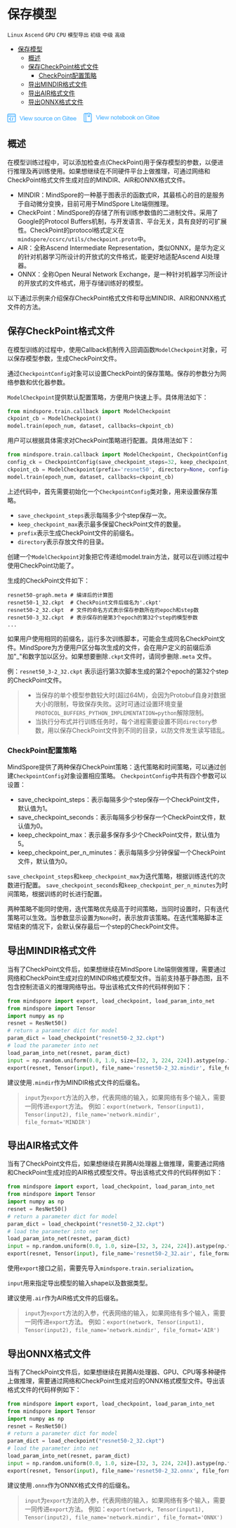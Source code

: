 # 保存模型

`Linux` `Ascend` `GPU` `CPU` `模型导出` `初级` `中级` `高级`

<!-- TOC -->

- [保存模型](#保存模型)
    - [概述](#概述)
    - [保存CheckPoint格式文件](#保存checkpoint格式文件)
        - [CheckPoint配置策略](#checkpoint配置策略)
    - [导出MINDIR格式文件](#导出mindir格式文件)
    - [导出AIR格式文件](#导出air格式文件)
    - [导出ONNX格式文件](#导出onnx格式文件)

<!-- /TOC -->

<a href="https://gitee.com/mindspore/docs/blob/master/tutorials/training/source_zh_cn/use/save_model.md" target="_blank"><img src="../_static/logo_source.png"></a>
&nbsp;&nbsp;
<a href="https://gitee.com/mindspore/docs/blob/master/tutorials/notebook/save_model.ipynb" target="_blank"><img src="../_static/logo_notebook.png"></a>

## 概述

在模型训练过程中，可以添加检查点(CheckPoint)用于保存模型的参数，以便进行推理及再训练使用。如果想继续在不同硬件平台上做推理，可通过网络和CheckPoint格式文件生成对应的MINDIR、AIR和ONNX格式文件。

- MINDIR：MindSpore的一种基于图表示的函数式IR，其最核心的目的是服务于自动微分变换，目前可用于MindSpore Lite端侧推理。
- CheckPoint：MindSpore的存储了所有训练参数值的二进制文件。采用了Google的Protocol Buffers机制，与开发语言、平台无关，具有良好的可扩展性。CheckPoint的protocol格式定义在`mindspore/ccsrc/utils/checkpoint.proto`中。
- AIR：全称Ascend Intermediate Representation，类似ONNX，是华为定义的针对机器学习所设计的开放式的文件格式，能更好地适配Ascend AI处理器。
- ONNX：全称Open Neural Network Exchange，是一种针对机器学习所设计的开放式的文件格式，用于存储训练好的模型。

以下通过示例来介绍保存CheckPoint格式文件和导出MINDIR、AIR和ONNX格式文件的方法。

## 保存CheckPoint格式文件

在模型训练的过程中，使用Callback机制传入回调函数`ModelCheckpoint`对象，可以保存模型参数，生成CheckPoint文件。

通过`CheckpointConfig`对象可以设置CheckPoint的保存策略。保存的参数分为网络参数和优化器参数。

`ModelCheckpoint`提供默认配置策略，方便用户快速上手。具体用法如下：

```python
from mindspore.train.callback import ModelCheckpoint
ckpoint_cb = ModelCheckpoint()
model.train(epoch_num, dataset, callbacks=ckpoint_cb)
```

用户可以根据具体需求对CheckPoint策略进行配置。具体用法如下：

```python
from mindspore.train.callback import ModelCheckpoint, CheckpointConfig
config_ck = CheckpointConfig(save_checkpoint_steps=32, keep_checkpoint_max=10)
ckpoint_cb = ModelCheckpoint(prefix='resnet50', directory=None, config=config_ck)
model.train(epoch_num, dataset, callbacks=ckpoint_cb)
```

上述代码中，首先需要初始化一个`CheckpointConfig`类对象，用来设置保存策略。

- `save_checkpoint_steps`表示每隔多少个step保存一次。
- `keep_checkpoint_max`表示最多保留CheckPoint文件的数量。
- `prefix`表示生成CheckPoint文件的前缀名。
- `directory`表示存放文件的目录。

创建一个`ModelCheckpoint`对象把它传递给model.train方法，就可以在训练过程中使用CheckPoint功能了。

生成的CheckPoint文件如下：

```text
resnet50-graph.meta # 编译后的计算图
resnet50-1_32.ckpt  # CheckPoint文件后缀名为'.ckpt'
resnet50-2_32.ckpt  # 文件的命名方式表示保存参数所在的epoch和step数
resnet50-3_32.ckpt  # 表示保存的是第3个epoch的第32个step的模型参数
...
```

如果用户使用相同的前缀名，运行多次训练脚本，可能会生成同名CheckPoint文件。MindSpore为方便用户区分每次生成的文件，会在用户定义的前缀后添加"_"和数字加以区分。如果想要删除`.ckpt`文件时，请同步删除`.meta` 文件。

例：`resnet50_3-2_32.ckpt` 表示运行第3次脚本生成的第2个epoch的第32个step的CheckPoint文件。

> - 当保存的单个模型参数较大时(超过64M)，会因为Protobuf自身对数据大小的限制，导致保存失败。这时可通过设置环境变量`PROTOCOL_BUFFERS_PYTHON_IMPLEMENTATION=python`解除限制。
> - 当执行分布式并行训练任务时，每个进程需要设置不同`directory`参数，用以保存CheckPoint文件到不同的目录，以防文件发生读写错乱。

### CheckPoint配置策略

MindSpore提供了两种保存CheckPoint策略：迭代策略和时间策略，可以通过创建`CheckpointConfig`对象设置相应策略。
`CheckpointConfig`中共有四个参数可以设置：

- save_checkpoint_steps：表示每隔多少个step保存一个CheckPoint文件，默认值为1。
- save_checkpoint_seconds：表示每隔多少秒保存一个CheckPoint文件，默认值为0。
- keep_checkpoint_max：表示最多保存多少个CheckPoint文件，默认值为5。
- keep_checkpoint_per_n_minutes：表示每隔多少分钟保留一个CheckPoint文件，默认值为0。

`save_checkpoint_steps`和`keep_checkpoint_max`为迭代策略，根据训练迭代的次数进行配置。
`save_checkpoint_seconds`和`keep_checkpoint_per_n_minutes`为时间策略，根据训练的时长进行配置。

两种策略不能同时使用，迭代策略优先级高于时间策略，当同时设置时，只有迭代策略可以生效。当参数显示设置为`None`时，表示放弃该策略。在迭代策略脚本正常结束的情况下，会默认保存最后一个step的CheckPoint文件。

## 导出MINDIR格式文件

当有了CheckPoint文件后，如果想继续在MindSpore Lite端侧做推理，需要通过网络和CheckPoint生成对应的MINDIR格式模型文件。当前支持基于静态图，且不包含控制流语义的推理网络导出。导出该格式文件的代码样例如下：

```python
from mindspore import export, load_checkpoint, load_param_into_net
from mindspore import Tensor
import numpy as np
resnet = ResNet50()
# return a parameter dict for model
param_dict = load_checkpoint("resnet50-2_32.ckpt")
# load the parameter into net
load_param_into_net(resnet, param_dict)
input = np.random.uniform(0.0, 1.0, size=[32, 3, 224, 224]).astype(np.float32)
export(resnet, Tensor(input), file_name='resnet50-2_32.mindir', file_format='MINDIR')
```

建议使用`.mindir`作为MINDIR格式文件的后缀名。

> `input`为`export`方法的入参，代表网络的输入，如果网络有多个输入，需要一同传进`export`方法。
> 例如：`export(network, Tensor(input1), Tensor(input2), file_name='network.mindir', file_format='MINDIR')`

## 导出AIR格式文件

当有了CheckPoint文件后，如果想继续在昇腾AI处理器上做推理，需要通过网络和CheckPoint生成对应的AIR格式模型文件。导出该格式文件的代码样例如下：

```python
from mindspore import export, load_checkpoint, load_param_into_net
from mindspore import Tensor
import numpy as np
resnet = ResNet50()
# return a parameter dict for model
param_dict = load_checkpoint("resnet50-2_32.ckpt")
# load the parameter into net
load_param_into_net(resnet, param_dict)
input = np.random.uniform(0.0, 1.0, size=[32, 3, 224, 224]).astype(np.float32)
export(resnet, Tensor(input), file_name='resnet50-2_32.air', file_format='AIR')
```

使用`export`接口之前，需要先导入`mindspore.train.serialization`。

`input`用来指定导出模型的输入shape以及数据类型。

建议使用`.air`作为AIR格式文件的后缀名。

> `input`为`export`方法的入参，代表网络的输入，如果网络有多个输入，需要一同传进`export`方法。
> 例如：`export(network, Tensor(input1), Tensor(input2), file_name='network.mindir', file_format='AIR')`

## 导出ONNX格式文件

当有了CheckPoint文件后，如果想继续在昇腾AI处理器、GPU、CPU等多种硬件上做推理，需要通过网络和CheckPoint生成对应的ONNX格式模型文件。导出该格式文件的代码样例如下：

```python
from mindspore import export, load_checkpoint, load_param_into_net
from mindspore import Tensor
import numpy as np
resnet = ResNet50()
# return a parameter dict for model
param_dict = load_checkpoint("resnet50-2_32.ckpt")
# load the parameter into net
load_param_into_net(resnet, param_dict)
input = np.random.uniform(0.0, 1.0, size=[32, 3, 224, 224]).astype(np.float32)
export(resnet, Tensor(input), file_name='resnet50-2_32.onnx', file_format='ONNX')
```

建议使用`.onnx`作为ONNX格式文件的后缀名。

> `input`为`export`方法的入参，代表网络的输入，如果网络有多个输入，需要一同传进`export`方法。
> 例如：`export(network, Tensor(input1), Tensor(input2), file_name='network.mindir', file_format='ONNX')`
